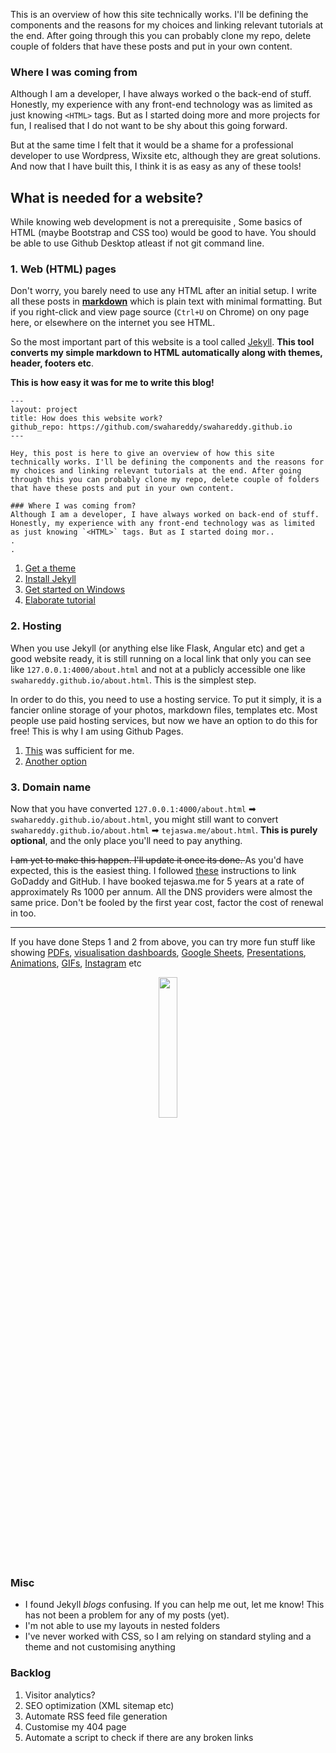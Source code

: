 <!-- bundle exec jekyll serve --livereload -->

This is an overview of how this site technically works. I'll be defining the components and the reasons for my choices and linking relevant tutorials at the end. After going through this you can probably clone my repo, delete couple of folders that have these posts and put in your own content.

### Where I was coming from
Although I am a developer, I have always worked o the back-end of stuff. Honestly, my experience with any front-end technology was as limited as just knowing `<HTML>` tags. But as I started doing more and more projects for fun, I realised that I do not want to be shy about this going forward.

But at the same time I felt that it would be a shame for a professional developer to use Wordpress, Wixsite etc, although they are great solutions. And now that I have built this, I think it is as easy as any of these tools!

## What is needed for a website?
While knowing web development is not a prerequisite , Some basics of HTML (maybe Bootstrap and CSS too) would be good to have. You should be able to use Github Desktop atleast if not git command line.
### 1. Web (HTML) pages
Don't worry, you barely need to use any HTML after an initial setup. I write all these posts in **[markdown](https://commonmark.org/help/)** which is plain text with minimal formatting. But if you right-click and view page source (`Ctrl+U` on Chrome) on ony page here, or elsewhere on the internet you see HTML.

So the most important part of this website is a tool called [Jekyll](https://jekyllrb.com/). **This tool converts my simple markdown to HTML automatically along with themes, header, footers etc**.

**This is how easy it was for me to write this blog!**
```
---
layout: project
title: How does this website work?
github_repo: https://github.com/swahareddy/swahareddy.github.io
---

Hey, this post is here to give an overview of how this site technically works. I'll be defining the components and the reasons for my choices and linking relevant tutorials at the end. After going through this you can probably clone my repo, delete couple of folders that have these posts and put in your own content.

### Where I was coming from?
Although I am a developer, I have always worked on back-end of stuff. Honestly, my experience with any front-end technology was as limited as just knowing `<HTML>` tags. But as I started doing mor..
.
.
```

1. [Get a theme](https://www.youtube.com/watch?v=u-RLu_8kwA0&t=291s)
2. [Install Jekyll](https://jekyllrb.com/docs/installation/windows/)
3. [Get started on Windows](https://www.youtube.com/watch?v=HlfvhkDuicc)
4. [Elaborate tutorial](https://www.youtube.com/watch?v=T1itpPvFWHI&list=PLLAZ4kZ9dFpOPV5C5Ay0pHaa0RJFhcmcB)


###  2. Hosting

When you use Jekyll (or anything else like Flask, Angular etc) and get a good website ready, it is still running on a local link that only you can see like `127.0.0.1:4000/about.html` and not at a publicly accessible one like `swahareddy.github.io/about.html`. This is the simplest step.

In order to do this, you need to use a hosting service. To put it simply, it is a fancier online storage of your photos, markdown files, templates etc. Most people use paid hosting services, but now we have an option to do this for free! This is why I am using Github Pages.

   1. [This](http://jmcglone.com/guides/github-pages/) was sufficient for me.
   2. [Another option](https://towardsdatascience.com/how-to-create-a-free-github-pages-website-53743d7524e1)

### 3. Domain name
Now that you have converted `127.0.0.1:4000/about.html` ➡ `swahareddy.github.io/about.html`, you  might still want to convert `swahareddy.github.io/about.html` ➡ `tejaswa.me/about.html`.
**This is purely optional**, and the only place you'll need to pay anything. 

<s>I am yet to make this happen. I'll update it once its done. </s> As you'd have expected, this is the easiest thing. I followed [these](https://medium.com/@JinnaBalu/godaddy-domain-with-github-pages-62aed906d4ef) instructions to link GoDaddy and GitHub. I have booked tejaswa.me for 5 years at a rate of approximately Rs 1000 per annum. All the DNS providers were almost the same price. Don't be fooled by the first year cost, factor the cost of renewal in too.

---

If you have done Steps 1 and 2 from above, you can try more fun stuff like showing [PDFs](myspotify.html), [visualisation dashboards](whatsapp_analytics.md), [Google Sheets](/blogs/self_learning.html), [Presentations](/blogs/ait_macroeco.html), [Animations](/blogs), [GIFs](/blogs), [Instagram](/blogs/instagram_preview.html) etc

<p align="center"><img src="https://media.giphy.com/media/M33UV4NDvkTHa/giphy.gif" width="24%"/></p>
<!-- <div style="width:10%;height:0;padding-bottom:58%;position:relative;"><iframe src="https://giphy.com/embed/M33UV4NDvkTHa" width="100%" height="100%" style="position:absolute" frameBorder="0" class="giphy-embed" allowFullScreen></iframe></div> -->

### Misc
* I found Jekyll *blogs* confusing. If you can help me out, let me know! This has not been a problem for any of my posts (yet).
* I'm not able to use my layouts in nested folders 
* I've never worked with CSS, so I am relying on standard styling and a theme and not customising anything

### Backlog
1. Visitor analytics?
2. SEO optimization (XML sitemap etc)
3. Automate RSS feed file generation
4. Customise my 404 page
5. Automate a script to check if there are any broken links
